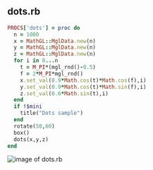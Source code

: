 
## dots.rb

```ruby
PROCS['dots'] = proc do
  n = 1000
  x = MathGL::MglData.new(n)
  y = MathGL::MglData.new(n)
  z = MathGL::MglData.new(n)
  for i in 0...n
    t = M_PI*(mgl_rnd()-0.5)
    f = 2*M_PI*mgl_rnd()
    x.set_val(0.9*Math.cos(t)*Math.cos(f),i)
    y.set_val(0.9*Math.cos(t)*Math.sin(f),i)
    z.set_val(0.6*Math.sin(t),i)
  end
  if !$mini
    title("Dots sample")
  end
  rotate(50,60)
  box()
  dots(x,y,z)
end


```
![image of dots.rb](https://raw.github.com/masa16/ruby-mathgl-sample/master/samples/dots/dots.png)
